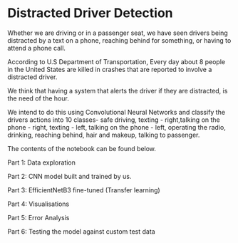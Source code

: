 # Distracted Driver Detection

Whether we are driving or in a passenger seat, we have seen drivers being distracted by a text on a phone, reaching behind for something, or having to attend a phone call.

According to U.S Department of Transportation, Every day about 8 people in the United States are killed in crashes that are reported to involve a distracted driver.

We think that having a system that alerts the driver if they are distracted, is the need of the hour.

We intend to do this using Convolutional Neural Networks and classify the drivers actions into 10 classes- safe driving, texting - right,talking on the phone - right, texting - left, talking on the phone - left, operating the radio, drinking, reaching behind, hair and makeup, talking to passenger.

The contents of the notebook can be found below.

Part 1: Data exploration

Part 2: CNN model built and trained by us.

Part 3: EfficientNetB3 fine-tuned (Transfer learning)

Part 4: Visualisations

Part 5: Error Analysis

Part 6: Testing the model against custom test data
